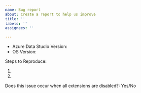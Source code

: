 ```yaml
---
name: Bug report
about: Create a report to help us improve
title: ''
labels: ''
assignees: ''

---
```

<!-- ⚠️⚠️ Do Not Delete This! bug_report_template ⚠️⚠️ -->
<!-- Please read our Rules of Conduct: https://opensource.microsoft.com/codeofconduct/ -->
<!-- 🔎 Search existing issues to avoid creating duplicates. -->
<!-- 🧪 Test using the latest Insiders build to see if your issue has already been fixed: https://github.com/Microsoft/azuredatastudio#try-out-the-latest-insiders-build-from-main -->
<!-- 💡 Instead of creating your report here, use 'Report Issue' from the 'Help' menu in Azure Data Studio to pre-fill useful information. -->
- Azure Data Studio Version:
- OS Version:

Steps to Reproduce:

1.
2.

<!-- 🔧 Launch with `azuredatastudio --disable-extensions` to check. -->
Does this issue occur when all extensions are disabled?: Yes/No

<!-- 📣 Issues caused by an extension need to be reported directly to the extension publisher. The 'Help > Report Issue' dialog can assist with this. -->
